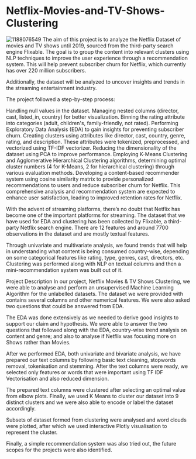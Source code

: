 # Netflix-Movies-and-TV-Shows-Clustering
![1188076549](https://github.com/somyakmukherjee/Netflix-Movies-and-TV-Shows-Clustering/assets/110627955/e2b05ae9-1823-4e52-997c-e6b976224828)
The aim of this project is to analyze the Netflix Dataset of movies and TV shows until 2019, sourced from the third-party search engine Flixable. The goal is to group the content into relevant clusters using NLP techniques to improve the user experience through a recommendation system. This will help prevent subscriber churn for Netflix, which currently has over 220 million subscribers.

Additionally, the dataset will be analyzed to uncover insights and trends in the streaming entertainment industry.

The project followed a step-by-step process:

Handling null values in the dataset.
Managing nested columns (director, cast, listed_in, country) for better visualization.
Binning the rating attribute into categories (adult, children's, family-friendly, not rated).
Performing Exploratory Data Analysis (EDA) to gain insights for preventing subscriber churn.
Creating clusters using attributes like director, cast, country, genre, rating, and description. These attributes were tokenized, preprocessed, and vectorized using TF-IDF vectorizer.
Reducing the dimensionality of the dataset using PCA to improve performance.
Employing K-Means Clustering and Agglomerative Hierarchical Clustering algorithms, determining optimal cluster numbers (4 for K-Means, 2 for hierarchical clustering) through various evaluation methods.
Developing a content-based recommender system using cosine similarity matrix to provide personalized recommendations to users and reduce subscriber churn for Netflix.
This comprehensive analysis and recommendation system are expected to enhance user satisfaction, leading to improved retention rates for Netflix.

With the advent of streaming platforms, there’s no doubt that Netflix has become one of the important platforms for streaming. The dataset that we have used for EDA and clustering has been collected by Flixable, a third-party Netflix search engine. There are 12 features and around 7700 observations in the dataset and are mostly textual features.

Through univariate and multivariate analysis, we found trends that will help in understanding what content is being consumed country-wise, depending on some categorical features like rating, type, genres, cast, directors, etc. Clustering was performed along with NLP on textual columns and then a mini-recommendation system was built out of it.

Project Description
In our project, Netflix Movies & TV Shows Clustering, we were able to analyse and perform an unsupervised Machine Learning Algorithm for the unlabelled datasets. The dataset we were provided with contains several columns and other numerical features. We were also asked two questions that could be answered from EDA.

The EDA was done extensively as we needed to derive good insights to support our claim and hypothesis. We were able to answer the two questions that followed along with the EDA, country-wise trend analysis on content and genre; and also to analyse if Netflix was focusing more on Shows rather than Movies.

After we performed EDA, both univariate and bivariate analysis, we have prepared our text columns by following basic text cleaning, stopwords removal, tokenisation and stemming. After the text columns were ready, we selected only features or words that were important using TF IDF Vectorisation and also reduced dimension.

The prepared text columns were clustered after selecting an optimal value from elbow plots. Finally, we used K Means to cluster our dataset into 9 distinct clusters and we were also able to encode or label the dataset accordingly.

Subsets of dataset formed from clustering were analysed and word clouds were plotted, after which we used interactive Plotly visualisation to represent the cluster.

Finally, a simple recommendation system was also tried out, the future scopes for the projects were also identified.
